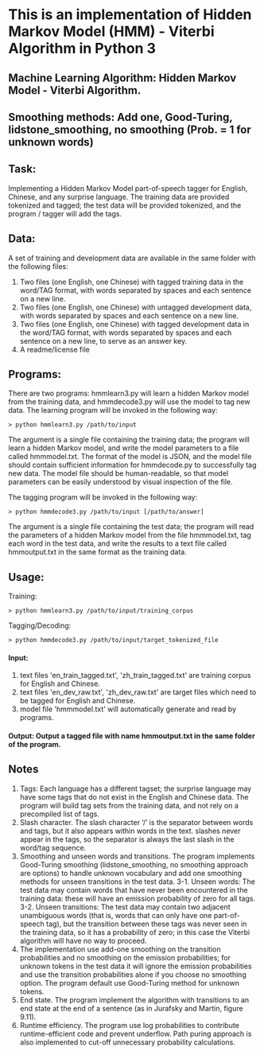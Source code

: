 # This is an implementation of Hidden Markov Model (HMM) - Viterbi Algorithm in Python 3

## Machine Learning Algorithm: Hidden Markov Model - Viterbi Algorithm.
## Smoothing methods: Add one, Good-Turing, lidstone_smoothing, no smoothing (Prob. = 1 for unknown words)

## Task:
Implementing a Hidden Markov Model part-of-speech tagger for English, Chinese, and any surprise language. The training data are provided tokenized and tagged; the test data will be provided tokenized, and the program / tagger will add the tags.

## Data:

A set of training and development data are available in the same folder with the following files: 
1. Two files (one English, one Chinese) with tagged training data in the word/TAG format, with words separated by spaces and each sentence on a new line. 
2. Two files (one English, one Chinese) with untagged development data, with words separated by spaces and each sentence on a new line. 
3. Two files (one English, one Chinese) with tagged development data in the word/TAG format, with words separated by spaces and each sentence on a new line, to serve as an answer key. 
4. A readme/license file

## Programs:
There are two programs: hmmlearn3.py will learn a hidden Markov model from the training data, and hmmdecode3.py will use the model to tag new data. The learning program will be invoked in the following way: 
```
> python hmmlearn3.py /path/to/input 
```
The argument is a single file containing the training data; the program will learn a hidden Markov model, and write the model parameters to a file called hmmmodel.txt. The format of the model is JSON, and the model file should contain sufficient information for hmmdecode.py to successfully tag new data. 
The model file should be human-readable, so that model parameters can be easily understood by visual inspection of the file. 


The tagging program will be invoked in the following way: 
```
> python hmmdecode3.py /path/to/input [/path/to/answer]
```
The argument is a single file containing the test data; the program will read the parameters of a hidden Markov model from the file hmmmodel.txt, tag each word in the test data, and write the results to a text file called hmmoutput.txt in the same format as the training data. 


## Usage: 
Training:
```
> python hmmlearn3.py /path/to/input/training_corpus 
```

Tagging/Decoding:
```
> python hmmdecode3.py /path/to/input/target_tokenized_file 
```

#### Input: 
1. text files 'en_train_tagged.txt', 'zh_train_tagged.txt' are training corpus for English and Chinese.
2. text files 'en_dev_raw.txt', 'zh_dev_raw.txt' are target files which need to be tagged for English and Chinese.
3. model file 'hmmmodel.txt' will automatically generate and read by programs.

#### Output: Output a tagged file with name hmmoutput.txt in the same folder of the program.


## Notes
1. Tags: Each language has a different tagset; the surprise language may have some tags that do not exist in the English and Chinese data. The program will build tag sets from the training data, and not rely on a precompiled list of tags. 
2. Slash character. The slash character ‘/’ is the separator between words and tags, but it also appears within words in the text. slashes never appear in the tags, so the separator is always the last slash in the word/tag sequence. 
3. Smoothing and unseen words and transitions. The program implements Good-Turing smoothing (lidstone_smoothing, no smoothing approach are options) to handle unknown vocabulary and add one smoothing methods for unseen transitions in the test data. 
  3-1. Unseen words: The test data may contain words that have never been encountered in the training data: these will have an emission probability of zero for all tags. 
  3-2. Unseen transitions: The test data may contain two adjacent unambiguous words (that is, words that can only have one part-of-speech tag), but the transition between these tags was never seen in the training data, so it has a probability of zero; in this case the Viterbi algorithm will have no way to proceed. 
4. The implementation use add-one smoothing on the transition probabilities and no smoothing on the emission probabilities; for unknown tokens in the test data it will ignore the emission probabilities and use the transition probabilities alone if you choose no smoothing option. The program default use Good-Turing method for unknown tokens. 
5. End state. The program implement the algorithm with transitions to an end state at the end of a sentence (as in Jurafsky and Martin, figure 9.11). 
4. Runtime efficiency. The program use log probabilities to contribute runtime-efficient code and prevent underflow. Path puring approach is also implemented to cut-off unnecessary probability calculations. 

